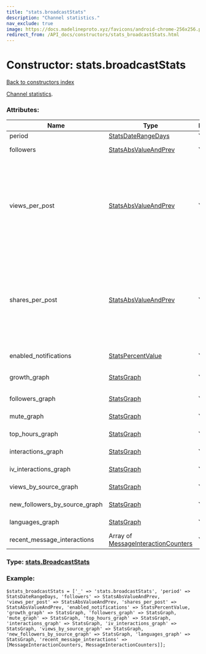 ```yaml
---
title: "stats.broadcastStats"
description: "Channel statistics."
nav_exclude: true
image: https://docs.madelineproto.xyz/favicons/android-chrome-256x256.png
redirect_from: /API_docs/constructors/stats_broadcastStats.html
---
```

# Constructor: stats.broadcastStats  
[Back to constructors index](/API_docs/constructors/index.html)



[Channel statistics](https://core.telegram.org/api/stats).

### Attributes:

| Name     |    Type       | Required | Description |
|----------|---------------|----------|-------------|
|period|[StatsDateRangeDays](/API_docs/types/StatsDateRangeDays.html) | Yes|Period in consideration|
|followers|[StatsAbsValueAndPrev](/API_docs/types/StatsAbsValueAndPrev.html) | Yes|Follower count change for period in consideration|
|views\_per\_post|[StatsAbsValueAndPrev](/API_docs/types/StatsAbsValueAndPrev.html) | Yes|`total_viewcount/postcount`, for posts posted during the period in consideration (`views_per_post`). <br>Note that in this case, `current` refers to the `period` in consideration (`min_date` till `max_date`), and `prev` refers to the previous period (`(min_date - (max_date - min_date))` till `min_date`).|
|shares\_per\_post|[StatsAbsValueAndPrev](/API_docs/types/StatsAbsValueAndPrev.html) | Yes|`total_viewcount/postcount`, for posts posted during the period in consideration (`views_per_post`). <br>Note that in this case, `current` refers to the `period` in consideration (`min_date` till `max_date`), and `prev` refers to the previous period (`(min_date - (max_date - min_date))` till `min_date`)|
|enabled\_notifications|[StatsPercentValue](/API_docs/types/StatsPercentValue.html) | Yes|Percentage of subscribers with enabled notifications|
|growth\_graph|[StatsGraph](/API_docs/types/StatsGraph.html) | Yes|Channel growth graph (absolute subscriber count)|
|followers\_graph|[StatsGraph](/API_docs/types/StatsGraph.html) | Yes|Followers growth graph (relative subscriber count)|
|mute\_graph|[StatsGraph](/API_docs/types/StatsGraph.html) | Yes|Muted users graph (relative)|
|top\_hours\_graph|[StatsGraph](/API_docs/types/StatsGraph.html) | Yes|Views per hour graph (absolute)|
|interactions\_graph|[StatsGraph](/API_docs/types/StatsGraph.html) | Yes|Interactions graph (absolute)|
|iv\_interactions\_graph|[StatsGraph](/API_docs/types/StatsGraph.html) | Yes|IV interactions graph (absolute)|
|views\_by\_source\_graph|[StatsGraph](/API_docs/types/StatsGraph.html) | Yes|Views by source graph (absolute)|
|new\_followers\_by\_source\_graph|[StatsGraph](/API_docs/types/StatsGraph.html) | Yes|New followers by source graph (absolute)|
|languages\_graph|[StatsGraph](/API_docs/types/StatsGraph.html) | Yes|Subscriber language graph (pie chart)|
|recent\_message\_interactions|Array of [MessageInteractionCounters](/API_docs/types/MessageInteractionCounters.html) | Yes|Recent message interactions|



### Type: [stats.BroadcastStats](/API_docs/types/stats.BroadcastStats.html)


### Example:

```
$stats_broadcastStats = ['_' => 'stats.broadcastStats', 'period' => StatsDateRangeDays, 'followers' => StatsAbsValueAndPrev, 'views_per_post' => StatsAbsValueAndPrev, 'shares_per_post' => StatsAbsValueAndPrev, 'enabled_notifications' => StatsPercentValue, 'growth_graph' => StatsGraph, 'followers_graph' => StatsGraph, 'mute_graph' => StatsGraph, 'top_hours_graph' => StatsGraph, 'interactions_graph' => StatsGraph, 'iv_interactions_graph' => StatsGraph, 'views_by_source_graph' => StatsGraph, 'new_followers_by_source_graph' => StatsGraph, 'languages_graph' => StatsGraph, 'recent_message_interactions' => [MessageInteractionCounters, MessageInteractionCounters]];
```  
